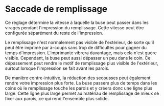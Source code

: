 Saccade de remplissage
====
Ce réglage détermine la vitesse à laquelle la buse peut passer dans les virages pendant l'impression du remplissage. Cette vitesse peut être configurée séparément du reste de l'impression.

Le remplissage n'est normalement pas visible de l'extérieur, de sorte qu'il peut être imprimé par à-coups sans trop de difficultés pour gagner du temps d'impression. L'imprimante vibrera davantage, mais cela n'est guère visible. Cependant, la buse peut aussi dépasser un peu dans le coin. Ce dépassement peut rendre le motif de remplissage plus visible de l'extérieur, surtout lorsque l'impression se fait avant les parois.

De manière contre-intuitive, la réduction des secousses peut également rendre votre impression plus forte. La buse passera plus de temps dans les coins où le remplissage touche les parois et y créera donc une ligne plus large. Cette ligne plus large permet au matériau de remplissage de mieux se fixer aux parois, ce qui rend l'ensemble plus solide.
